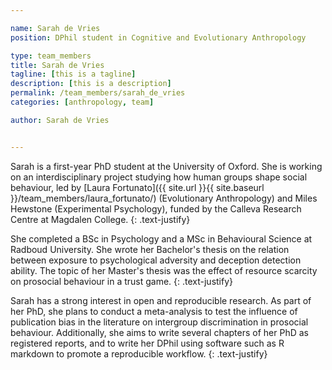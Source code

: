 ```yaml
---

name: Sarah de Vries
position: DPhil student in Cognitive and Evolutionary Anthropology

type: team_members
title: Sarah de Vries
tagline: [this is a tagline]
description: [this is a description]
permalink: /team_members/sarah_de_vries
categories: [anthropology, team]

author: Sarah de Vries


---
```


Sarah is a first-year PhD student at the University of Oxford. She is working on an interdisciplinary project studying how human groups shape social behaviour, led by [Laura Fortunato]({{ site.url }}{{ site.baseurl }}/team_members/laura_fortunato/) (Evolutionary Anthropology) and Miles Hewstone (Experimental Psychology), funded by the Calleva Research Centre at Magdalen College.
{: .text-justify}

She completed a BSc in Psychology and a MSc in Behavioural Science at Radboud University. She wrote her Bachelor's thesis on the relation between exposure to psychological adversity and deception detection ability. The topic of her Master's thesis was the effect of resource scarcity on prosocial behaviour in a trust game.
{: .text-justify}

Sarah has a strong interest in open and reproducible research. As part of her PhD, she plans to conduct a meta-analysis to test the influence of publication bias in the literature on intergroup discrimination in prosocial behaviour. Additionally, she aims to write several chapters of her PhD as registered reports, and to write her DPhil using software such as R markdown to promote a reproducible workflow.
{: .text-justify}
